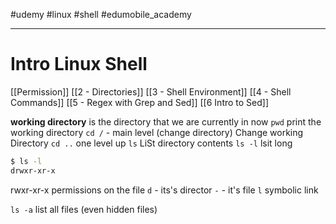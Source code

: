 #udemy #linux #shell  #edumobile_academy

---
# Intro Linux Shell
[[Permission]]
[[2 - Directories]]
[[3 - Shell Environment]]
[[4 - Shell Commands]]
[[5 - Regex with Grep and Sed]]
[[6 Intro to Sed]]


**working directory** is the directory that we are currently in  now
`pwd` print the working directory
`cd /` - main level (change directory) Change working Directory
`cd ..` one level up
`ls` LiSt directory contents
`ls -l` lsit long
```bash
$ ls -l
drwxr-xr-x 
```
rwxr-xr-x permissions on the file
	`d` - its's director
		`-` - it's file 
		`l` symbolic link

`ls -a` list all files (even hidden files)


























